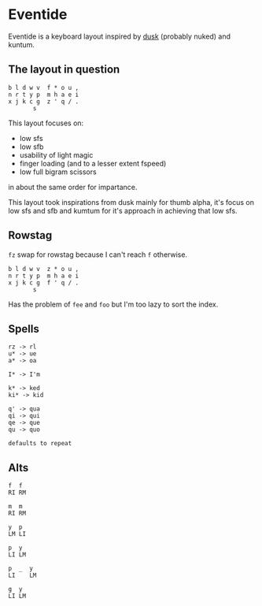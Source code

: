 # Eventide

Eventide is a keyboard layout inspired by [dusk](https://github.com/Aorta3698/dusk/tree/main/src) (probably nuked) and kuntum.

## The layout in question

```
b l d w v  f * o u ,
n r t y p  m h a e i
x j k c g  z ' q / .
       s
```

This layout focuses on:
- low sfs
- low sfb
- usability of light magic
- finger loading (and to a lesser extent fspeed)
- low full bigram scissors

in about the same order for impartance.

This layout took inspirations from dusk mainly for thumb alpha, it's focus on low sfs and sfb and kumtum for it's approach in achieving that low sfs.

## Rowstag

`fz` swap for rowstag because I can't reach `f` otherwise.

```
b l d w v  z * o u ,
n r t y p  m h a e i
x j k c g  f ' q / .
       s
```

Has the problem of `fee` and `foo` but I'm too lazy to sort the index.

## Spells

```
rz -> rl
u* -> ue
a* -> oa

I* -> I'm

k* -> ked
ki* -> kid

q' -> qua
qi -> qui
qe -> que
qu -> quo

defaults to repeat
```

## Alts

```
f  f
RI RM

m  m
RI RM

y  p
LM LI

p  y
LI LM

p  _  y
LI    LM

g  y
LI LM
```
